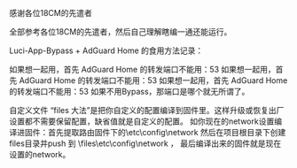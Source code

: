 感谢各位18CM的先遣者

全部参考各位18CM的先遣者，然后自己理解瞎编一通还能运行。



Luci-App-Bypass + AdGuard Home 的食用方法记录：

如果想一起用，首先 AdGuard Home 的转发端口不能用：53
如果想一起用，首先 AdGuard Home 的转发端口不能用：53
如果想一起用，首先 AdGuard Home 的转发端口不能用：53
如果不用Bypass，那端口是哪个就无所谓了。













自定义文件 “files 大法”是把你自定义的配置编译到固件里。这样升级或恢复出厂设置都不需要保留配置，缺省值就是自定义的配置。
如你现在的network设置编译进固件：首先提取路由固件下的\etc\config\network 然后在项目根目录下创建files目录并push 到 \files\etc\config\network ，
最后编译出来的固件就是现在设置的network。

